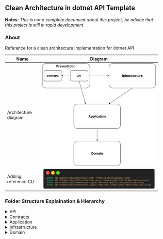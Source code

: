 ## Clean Architecture in dotnet API Template
**Notes:** *This is not a complete document about this project, be advice that this project is still in rapid development*

### About
Reference for a clean architecture implementation for dotnet API 



| Name | Diagram |
| --- | --- |
| Architecture diagram | ![Alt text](image.png) |
| Adding reference CLI | ![Alt text](image-1.png) |

### Folder Structure Explaination & Hierarchy
<details>
	<summary>API</summary>

- **Controller**
</details>

<details>
	<summary>Contracts</summary>

Only connected to API layer. Mainly model for request and response

</details>

<details>
	<summary>Application</summary>

Application folder contains anything that specifically related to the project
- **Common**
	- **Interface**
		- **Auth**
		- **Persistence**
			An interface layer to SAVE and RETRIEVE items that your application uses
		- **Services**
			An interface for any services inside the Infrastructure layer. ***Refer to Infrastucture***
- **Services**
	All the main services that is specically related to the core project.
- **DependencyInjection.cs**
		Not a folder, but a must have file. Something like:

```cs
		public static class DependencyInjection
		{
			public static IServiceCollection AddApplication(this IServiceCollection services, ConfigurationManager configuration)
			{
				return services;
			}
		}
```
</details>

<details>
	<summary>Infrastructure</summary>

- **Auth**
	Auth related method, the interface will be in *Application/Common/Interface/Auth*
- **Persistence**
	Mainly repositories for the overall application
- **Services**
		Just a very basic service in general that does not specifically related to the actual project domain
- **DependencyInjection.cs**
		Not a folder, but a must have file. Something like:

```cs
		public static class DependencyInjection
		{
			public static IServiceCollection AddInfrastructure(this IServiceCollection services, ConfigurationManager configuration)
			{
				return services;
			}
		}
```

</details>
<details>
	<summary>Domain</summary>

Only domain related only. Mainly Models.

</details>
